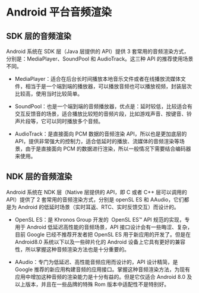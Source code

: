 # Android 平台音频渲染

## SDK 层的音频渲染
Android 系统在 SDK 层（Java 层提供的 API）提供 3 套常用的音频渲染方式，分别是：MediaPlayer、SoundPool 和 AudioTrack。这三种 API 的推荐使用场景不同。

* MediaPlayer：适合在后台长时间播放本地音乐文件或者在线播放流媒体文件，相当于是一个端到端的播放器，可以播放音频也可以播放视频，封装层次比较高，使用当时比较简单。

* SoundPool：也是一个端到端的音频播放器，优点是：延时较低，比较适合有交互反馈音的场景，适合播放比较短的音频片段，比如游戏声音、按键音、铃声片段等，它可以同时播放多个音频。

* AudioTrack：是直接面向 PCM 数据的音频渲染 API，所以也是更加底层的 API，提供非常强大的控制力，适合低延时的播放、流媒体的音频渲染等场景，由于是直接面向 PCM 的数据进行渲染，所以一般情况下需要结合编码器来使用。

## NDK 层的音频渲染 

Android 系统在 NDK 层（Native 层提供的 API，即 C 或者 C++ 层可以调用的 API）提供了 2 套常用的音频渲染方式，分别是 openSL ES 和 AAudio，它们都是为 Android 的低延时场景（实时耳返、RTC、实时反馈交互）而设计的。

* OpenSL ES：是 Khronos Group 开发的  OpenSL ES™ API 规范的实现，专用于 Android 低延迟高性能的音频场景，API 接口设计会有一些晦涩、复杂，目前 Google 已经不推荐开发者把 OpenSL ES 用于新应用的开发了。但是在 Android8.0 系统以下以及一些碎片化的 Android 设备上它具有更好的兼容性，所以掌握这种音频渲染方法也是十分重要的。

* AAudio：专门为低延迟、高性能音频应用而设计的，API 设计精简，是 Google 推荐的新应用构建音频的应用接口。掌握这种音频渲染方法，为现有应用中增加这种音频的渲染能力是十分有益的。但是它仅适合 Android 8.0 及以上版本，并且在一些品牌的特殊 Rom 版本中适配性不是特别好。